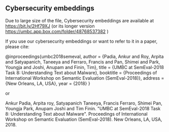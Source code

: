 Cybersecurity embeddings
-------------------------------------------
Due to large size of the file, Cybersecurity embeddings are available at 
https://bit.ly/2Hf79XJ (or its longer version https://umbc.app.box.com/folder/48768537382 )

If you use our cybersecurity embeddings or want to refer to it in a paper, please cite:

@inproceedings{umbc2018semeval,
  author =	 {Padia, Ankur and Roy, Arpita and Satyapanich, Taneeya and Ferraro, Francis and Pan, Shimei and Park, Youngja and Joshi, Anupam and Finin, Tim},
  title =	 {UMBC at SemEval-2018 Task 8: Understanding Text about Malware},
  booktitle =	 {Proceedings of International Workshop on Semantic
                  Evaluation (SemEval-2018)},
  address =	 {New Orleans, LA, USA},
  year =	 {2018}
}

or

Ankur Padia, Arpita roy, Satyapanich Taneeya, Francis Ferraro, Shimei Pan, Youngja Park, Anupam Joshi and Tim Finin. 
"UMBC at SemEval-2018 Task 8: Understanding Text about Malware". 
Proceedings of International Workshop on Semantic Evaluation (SemEval-2018).
New Orleans, LA, USA, 2018.



